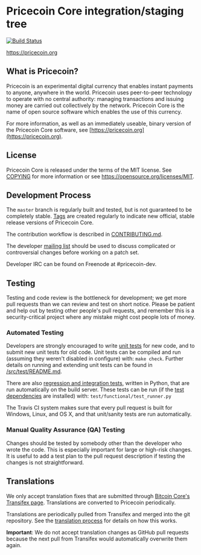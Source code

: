 Pricecoin Core integration/staging tree
=====================================

[![Build Status](https://travis-ci.org/pricecoin-project/pricecoin.svg?branch=master)](https://travis-ci.org/pricecoin-project/pricecoin)

https://pricecoin.org

What is Pricecoin?
----------------

Pricecoin is an experimental digital currency that enables instant payments to
anyone, anywhere in the world. Pricecoin uses peer-to-peer technology to operate
with no central authority: managing transactions and issuing money are carried
out collectively by the network. Pricecoin Core is the name of open source
software which enables the use of this currency.

For more information, as well as an immediately useable, binary version of
the Pricecoin Core software, see [https://pricecoin.org](https://pricecoin.org).

License
-------

Pricecoin Core is released under the terms of the MIT license. See [COPYING](COPYING) for more
information or see https://opensource.org/licenses/MIT.

Development Process
-------------------

The `master` branch is regularly built and tested, but is not guaranteed to be
completely stable. [Tags](https://github.com/pricecoin-project/pricecoin/tags) are created
regularly to indicate new official, stable release versions of Pricecoin Core.

The contribution workflow is described in [CONTRIBUTING.md](CONTRIBUTING.md).

The developer [mailing list](https://groups.google.com/forum/#!forum/pricecoin-dev)
should be used to discuss complicated or controversial changes before working
on a patch set.

Developer IRC can be found on Freenode at #pricecoin-dev.

Testing
-------

Testing and code review is the bottleneck for development; we get more pull
requests than we can review and test on short notice. Please be patient and help out by testing
other people's pull requests, and remember this is a security-critical project where any mistake might cost people
lots of money.

### Automated Testing

Developers are strongly encouraged to write [unit tests](src/test/README.md) for new code, and to
submit new unit tests for old code. Unit tests can be compiled and run
(assuming they weren't disabled in configure) with: `make check`. Further details on running
and extending unit tests can be found in [/src/test/README.md](/src/test/README.md).

There are also [regression and integration tests](/test), written
in Python, that are run automatically on the build server.
These tests can be run (if the [test dependencies](/test) are installed) with: `test/functional/test_runner.py`

The Travis CI system makes sure that every pull request is built for Windows, Linux, and OS X, and that unit/sanity tests are run automatically.

### Manual Quality Assurance (QA) Testing

Changes should be tested by somebody other than the developer who wrote the
code. This is especially important for large or high-risk changes. It is useful
to add a test plan to the pull request description if testing the changes is
not straightforward.

Translations
------------

We only accept translation fixes that are submitted through [Bitcoin Core's Transifex page](https://www.transifex.com/projects/p/bitcoin/).
Translations are converted to Pricecoin periodically.

Translations are periodically pulled from Transifex and merged into the git repository. See the
[translation process](doc/translation_process.md) for details on how this works.

**Important**: We do not accept translation changes as GitHub pull requests because the next
pull from Transifex would automatically overwrite them again.
